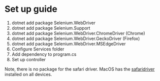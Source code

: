 # Set up guide

1. dotnet add package Selenium.WebDriver
2. dotnet add package Selenium.Support
3. dotnet add package Selenium.WebDriver.ChromeDriver (Chrome)
4. dotnet add package Selenium.WebDriver.GeckoDriver (Firefox)
5. dotnet add package Selenium.WebDriver.MSEdgeDriver
6. Configure Services folder
6. Add dependency to program.cs
7. Set up controller

Note, there is no package for the safari driver. MacOS has the [safaridriver](https://developer.apple.com/documentation/webkit/about-webdriver-for-safari) installed on all devices. 
